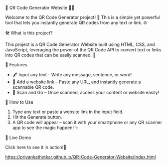 

🎉 QR Code Generator Website 📱✨

Welcome to the QR Code Generator project! 🚀 This is a simple yet powerful tool that lets you instantly generate QR codes from any text or link. 🌐

🛠️ What is this project?

This project is a QR Code Generator Website built using HTML, CSS, and JavaScript, leveraging the power of the QR Code API to convert text or links into QR codes that can be easily scanned. 📲

🌟 Features

- 🖋️ Input any text – Write any message, sentence, or word!
- 🔗 Add a website link – Paste any URL, and instantly generate a scannable QR code.
- 📲 Scan and Go – Once scanned, access your content or website easily!

🎯 How to Use

1. Type any text or paste a website link in the input field.
2. Hit the Generate button.
3. A QR code will appear – scan it with your smartphone or any QR scanner app to see the magic happen! ✨

🔗 Live Demo

Click here to see it in action!🎉

https://priyankathotkar.github.io/QR-Code-Generator-Website/Index.html

